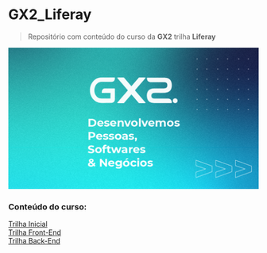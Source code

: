 # GX2_Liferay

>Repositório com conteúdo do curso da __GX2__ trilha **Liferay**

<img src="/Conteudo/1 - Trilha Inicial/Arquivos/img/00.png" alt="" width="600">

<br>

### Conteúdo do curso:

[Trilha Inicial](/Conteudo/1%20-%20Trilha%20Inicial/1%20Inicio.md) <br>
[Trilha Front-End](/Conteudo/2%20-%20Trilha%20Front/1%20Front.md)<br>
[Trilha Back-End](/Conteudo/3%20-%20Trilha%20Back/3%20Back.md)